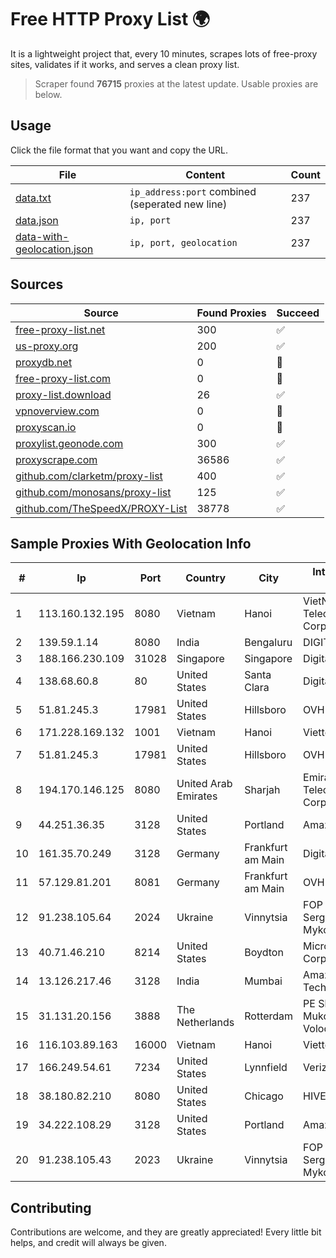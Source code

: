 
# Free HTTP Proxy List 🌍

It is a lightweight project that, every 10 minutes, scrapes lots of free-proxy sites, validates if it works, and serves a clean proxy list.


> Scraper found **76715** proxies at the latest update. Usable proxies are below.

## Usage

Click the file format that you want and copy the URL.


|File|Content|Count|
|----|-------|-----|
|[data.txt](https://raw.githubusercontent.com/themiralay/Proxy-List-World/master/data.txt)|`ip_address:port` combined (seperated new line)|237|
|[data.json](https://raw.githubusercontent.com/themiralay/Proxy-List-World/master/data.json)|`ip, port`|237|
|[data-with-geolocation.json](https://raw.githubusercontent.com/themiralay/Proxy-List-World/master/data-with-geolocation.json)|`ip, port, geolocation`|237|

## Sources

|Source|Found Proxies|Succeed|
|------|-------------|-------|
|[free-proxy-list.net](https://free-proxy-list.net)|300|✅|
|[us-proxy.org](https://www.us-proxy.org)|200|✅|
|[proxydb.net](http://proxydb.net)|0|🚫|
|[free-proxy-list.com](https://free-proxy-list.com/?page=&port=&type%5B%5D=http&type%5B%5D=https&up_time=0&search=Search)|0|🚫|
|[proxy-list.download](https://www.proxy-list.download/HTTP)|26|✅|
|[vpnoverview.com](https://vpnoverview.com/privacy/anonymous-browsing/free-proxy-servers)|0|🚫|
|[proxyscan.io](https://www.proxyscan.io)|0|🚫|
|[proxylist.geonode.com](https://proxylist.geonode.com/api/proxy-list?limit=300&page=1&sort_by=lastChecked&sort_type=desc&protocols=http,https)|300|✅|
|[proxyscrape.com](https://api.proxyscrape.com/v2/?request=displayproxies&protocol=http&timeout=10000&country=all&ssl=all&anonymity=all)|36586|✅|
|[github.com/clarketm/proxy-list](https://raw.githubusercontent.com/clarketm/proxy-list/master/proxy-list-raw.txt)|400|✅|
|[github.com/monosans/proxy-list](https://raw.githubusercontent.com/monosans/proxy-list/main/proxies/http.txt)|125|✅|
|[github.com/TheSpeedX/PROXY-List](https://raw.githubusercontent.com/TheSpeedX/PROXY-List/master/http.txt)|38778|✅|


## Sample Proxies With Geolocation Info

|#|Ip|Port|Country|City|Internet Service Provider|
|-|--|----|-------|----|-------------------------|
|1|113.160.132.195|8080|Vietnam|Hanoi|VietNam Post and Telecom Corporation|
|2|139.59.1.14|8080|India|Bengaluru|DIGITALOCEAN|
|3|188.166.230.109|31028|Singapore|Singapore|DigitalOcean, LLC|
|4|138.68.60.8|80|United States|Santa Clara|DigitalOcean, LLC|
|5|51.81.245.3|17981|United States|Hillsboro|OVH SAS|
|6|171.228.169.132|1001|Vietnam|Hanoi|Viettel Corporation|
|7|51.81.245.3|17981|United States|Hillsboro|OVH SAS|
|8|194.170.146.125|8080|United Arab Emirates|Sharjah|Emirates Telecommunications Corporation|
|9|44.251.36.35|3128|United States|Portland|Amazon.com, Inc.|
|10|161.35.70.249|3128|Germany|Frankfurt am Main|DigitalOcean, LLC|
|11|57.129.81.201|8081|Germany|Frankfurt am Main|OVH SAS|
|12|91.238.105.64|2024|Ukraine|Vinnytsia|FOP "Reznichenko Sergey Mykolayovich"|
|13|40.71.46.210|8214|United States|Boydton|Microsoft Corporation|
|14|13.126.217.46|3128|India|Mumbai|Amazon Technologies Inc|
|15|31.131.20.156|3888|The Netherlands|Rotterdam|PE Skurykhin Mukola Volodumurovuch|
|16|116.103.89.163|16000|Vietnam|Hanoi|Viettel Corporation|
|17|166.249.54.61|7234|United States|Lynnfield|Verizon Business|
|18|38.180.82.210|8080|United States|Chicago|HIVELOCITY, Inc.|
|19|34.222.108.29|3128|United States|Portland|Amazon.com, Inc.|
|20|91.238.105.43|2023|Ukraine|Vinnytsia|FOP "Reznichenko Sergey Mykolayovich"|



## Contributing

Contributions are welcome, and they are greatly appreciated! Every
little bit helps, and credit will always be given.

